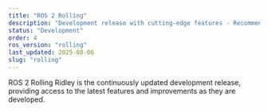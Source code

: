 ```yaml
---
title: "ROS 2 Rolling"
description: "Development release with cutting-edge features - Recommended for developers"
status: "Development"
order: 4
ros_version: "rolling"
last_updated: 2025-08-06
slug: "rolling"
---
```


ROS 2 Rolling Ridley is the continuously updated development release, providing access to the latest features and improvements as they are developed.